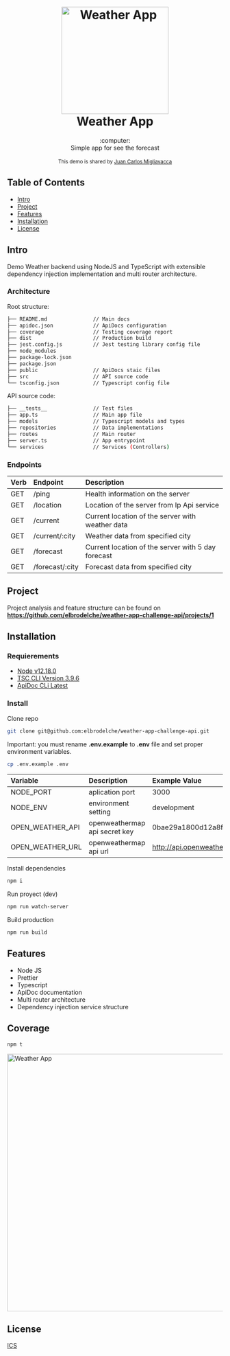 
<h1 align="center">
  <br>
  <a href="http://github.com/elbrodelche">
  <img src="https://i.imgur.com/1A2H47l.png" alt="Weather App" width="250">
  </a>
  <br>
  Weather App
  <br>
</h1>
<div align="center">
  :computer:
</div>
<div align="center">
  Simple app for see the forecast
</div>

<br />

<div align="center">
  <sub>This demo is shared by
  <a href="https://github.com/elbrodelche">
  Juan Carlos Migliavacca
  </a>
</div>

## Table of Contents
- [Intro](#Intro)
- [Project](#Project)
- [Features](#Features)
- [Installation](#Installation)
- [License](#license)

## Intro
Demo Weather backend using NodeJS and TypeScript with extensible dependency injection implementation and multi router architecture.

### Architecture
Root structure:
```bash
├── README.md               // Main docs
├── apidoc.json             // ApiDocs configuration
├── coverage                // Testing coverage report
├── dist                    // Production build
├── jest.config.js          // Jest testing library config file
├── node_modules            
├── package-lock.json       
├── package.json
├── public                  // ApiDocs staic files
├── src                     // API source code
└── tsconfig.json           // Typescript config file
```
API source code:
```bash
├── __tests__               // Test files
├── app.ts                  // Main app file
├── models                  // Typescript models and types
├── repositories            // Data implementations 
├── routes                  // Main router
├── server.ts               // App entrypoint
└── services                // Services (Controllers)
```

### Endpoints

| Verb | Endpoint | Description |
|:----|:-------------|:-----|
| GET | /ping | Health information on the server |
| GET | /location | Location of the server from Ip Api service |
| GET | /current | Current location of the server with weather data |
| GET | /current/:city | Weather data from specified city |
| GET | /forecast | Current location of the server with 5 day forecast |
| GET | /forecast/:city | Forecast data from specified city |

## Project

Project analysis and feature structure can be found on **https://github.com/elbrodelche/weather-app-challenge-api/projects/1**

## Installation

### Requierements
- [Node v12.18.0](https://nodejs.org/en/)
- [TSC CLI Version 3.9.6](https://www.npmjs.com/package/typescript)
- [ApiDoc CLi Latest](https://apidocjs.com)
 
### Install
 
 Clone repo
 ```bash
git clone git@github.com:elbrodelche/weather-app-challenge-api.git
```
 
 Important: you must rename **.env.example** to **.env** file and set proper environment variables.
  ```bash
cp .env.example .env
 ```  
 
 | Variable |  Description | Example Value |
 |:----|:-------------|:-----|
 | NODE_PORT | aplication port | 3000|
 | NODE_ENV | environment setting | development |
 | OPEN_WEATHER_API | openweathermap api secret key | 0bae29a1800d12a8fe1fb62f02fd538a |
 | OPEN_WEATHER_URL | openweathermap api url | http://api.openweathermap.org/data/2.5/ |
 
 
 Install dependencies
  ```bash
npm i
 ```

 Run proyect (dev)
  ```bash
 npm run watch-server
 ```
 
 Build production
  ```bash
 npm run build
 ```

## Features

- Node JS
- Prettier
- Typescript
- ApiDoc documentation 
- Multi router architecture
- Dependency injection service structure

## Coverage
```bash
npm t
```
<img src="https://i.imgur.com/vSTClbP.png" alt="Weather App" width="600">

## License
[ICS](https://tldrlegal.com/license/mit-license)









